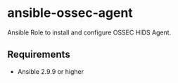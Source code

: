 ansible-ossec-agent
=========

Ansible Role to install and configure OSSEC HIDS Agent.

Requirements
------------

- Ansible 2.9.9 or higher
